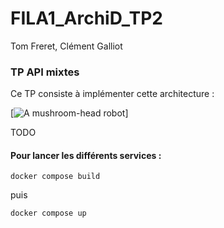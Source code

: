 # FILA1_ArchiD_TP2

Tom Freret, Clément Galliot

### TP API mixtes

Ce TP consiste à implémenter cette  architecture :

[![A mushroom-head robot](./archi.png 'Codey the Codecademy mascot')]

TODO

#### Pour lancer les différents services :

`docker compose build`

puis 

`docker compose up`